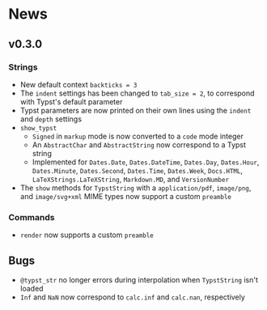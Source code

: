 
# News

## v0.3.0

### Strings

- New default context `backticks = 3`
- The `indent` settings has been changed to `tab_size = 2`, to correspond with Typst's default parameter
- Typst parameters are now printed on their own lines using the `indent` and `depth` settings
- `show_typst`
    - `Signed` in `markup` mode is now converted to a `code` mode integer
    - An `AbstractChar` and `AbstractString` now correspond to a Typst string
    - Implemented for `Dates.Date`, `Dates.DateTime`, `Dates.Day`, `Dates.Hour`, `Dates.Minute`, `Dates.Second`, `Dates.Time`, `Dates.Week`, `Docs.HTML`, `LaTeXStrings.LaTeXString`, `Markdown.MD`, and `VersionNumber`
- The `show` methods for `TypstString` with a `application/pdf`, `image/png`, and `image/svg+xml` MIME types now support a custom `preamble`

### Commands

- `render` now supports a custom `preamble`

## Bugs

- `@typst_str` no longer errors during interpolation when `TypstString` isn't loaded
- `Inf` and `NaN` now correspond to `calc.inf` and `calc.nan`, respectively
